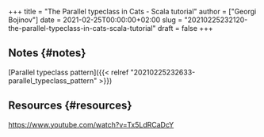+++
title = "The Parallel typeclass in Cats - Scala tutorial"
author = ["Georgi Bojinov"]
date = 2021-02-25T00:00:00+02:00
slug = "20210225232120-the-parallel-typeclass-in-cats-scala-tutorial"
draft = false
+++

## Notes {#notes}

[Parallel typeclass pattern]({{< relref "20210225232633-parallel_typeclass_pattern" >}})


## Resources {#resources}

<https://www.youtube.com/watch?v=Tx5LdRCaDcY>
